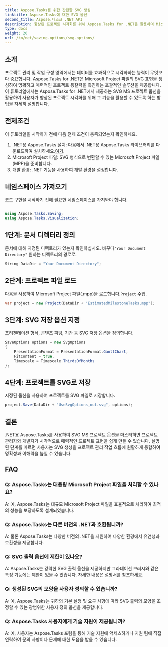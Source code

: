```yaml
---
title: Aspose.Tasks를 위한 간편한 SVG 생성
linktitle: Aspose.Tasks에 대한 SVG 옵션
second_title: Aspose.태스크 .NET API
description: 향상된 프로젝트 시각화를 위해 Aspose.Tasks for .NET을 활용하여 Microsoft Project 파일의 SVG 표현을 쉽게 생성하는 방법을 알아보세요.
type: docs
weight: 20
url: /ko/net/saving-options/svg-options/
---
```

## 소개
프로젝트 관리 및 작업 구성 영역에서는 데이터를 효과적으로 시각화하는 능력이 무엇보다 중요합니다. Aspose.Tasks for .NET은 Microsoft Project 파일의 SVG 표현을 생성하여 명확하고 매력적인 프로젝트 통찰력을 촉진하는 포괄적인 솔루션을 제공합니다. 이 튜토리얼에서는 Aspose.Tasks for .NET에서 제공하는 SVG MS 프로젝트 옵션을 활용하여 사용자가 향상된 프로젝트 시각화를 위해 그 기능을 활용할 수 있도록 하는 방법을 자세히 설명합니다.
## 전제조건
이 튜토리얼을 시작하기 전에 다음 전제 조건이 충족되었는지 확인하세요.
1.  .NET용 Aspose.Tasks 설치: 다음에서 .NET용 Aspose.Tasks 라이브러리를 다운로드하여 설치하세요.[여기](https://releases.aspose.com/tasks/net/).
2. Microsoft Project 파일: SVG 형식으로 변환할 수 있는 Microsoft Project 파일(MPP)을 준비합니다.
3. 개발 환경: .NET 기능을 사용하여 개발 환경을 설정합니다.

## 네임스페이스 가져오기
코드 구현을 시작하기 전에 필요한 네임스페이스를 가져와야 합니다.
```csharp

using Aspose.Tasks.Saving;
using Aspose.Tasks.Visualization;
```

## 1단계: 문서 디렉터리 정의
 문서에 대해 지정된 디렉토리가 있는지 확인하십시오. 바꾸다`"Your Document Directory"` 원하는 디렉토리의 경로로.
```csharp
String DataDir = "Your Document Directory";
```
## 2단계: 프로젝트 파일 로드
다음을 사용하여 Microsoft Project 파일(.mpp)을 로드합니다.`Project` 수업.
```csharp
var project = new Project(DataDir + "EstimatedMilestoneTasks.mpp");
```
## 3단계: SVG 저장 옵션 지정
프리젠테이션 형식, 콘텐츠 피팅, 기간 등 SVG 저장 옵션을 정의합니다.
```csharp
SaveOptions options = new SvgOptions
{
    PresentationFormat = PresentationFormat.GanttChart,
    FitContent = true,
    Timescale = Timescale.ThirdsOfMonths
};
```
## 4단계: 프로젝트를 SVG로 저장
지정된 옵션을 사용하여 프로젝트를 SVG 파일로 저장합니다.
```csharp
project.Save(DataDir + "UseSvgOptions_out.svg", options);
```

## 결론
.NET용 Aspose.Tasks를 사용하여 SVG MS 프로젝트 옵션을 마스터하면 프로젝트 관리자와 개발자가 시각적으로 매력적인 프로젝트 표현을 쉽게 만들 수 있습니다. 설명된 단계를 따르면 사용자는 SVG 생성을 프로젝트 관리 작업 흐름에 원활하게 통합하여 명확성과 이해력을 높일 수 있습니다.
## FAQ
### Q: Aspose.Tasks는 대용량 Microsoft Project 파일을 처리할 수 있나요?
A: 예, Aspose.Tasks는 대규모 Microsoft Project 파일을 효율적으로 처리하여 최적의 성능을 보장하도록 설계되었습니다.

### Q: Aspose.Tasks는 다른 버전의 .NET과 호환됩니까?
A: 물론 Aspose.Tasks는 다양한 버전의 .NET을 지원하여 다양한 환경에서 유연성과 호환성을 제공합니다.

### Q: SVG 출력 옵션에 제한이 있나요?
A: Aspose.Tasks는 강력한 SVG 출력 옵션을 제공하지만 그라데이션 브러시와 같은 특정 기능에는 제한이 있을 수 있습니다. 자세한 내용은 설명서를 참조하세요.

### Q: 생성된 SVG의 모양을 사용자 정의할 수 있습니까?
A: 예, Aspose.Tasks는 귀하의 기본 설정 및 요구 사항에 따라 SVG 출력의 모양을 조정할 수 있는 광범위한 사용자 정의 옵션을 제공합니다.

### Q: Aspose.Tasks 사용자에게 기술 지원이 제공됩니까?
A: 예, 사용자는 Aspose.Tasks 포럼을 통해 기술 지원에 액세스하거나 지원 팀에 직접 연락하여 문의 사항이나 문제에 대한 도움을 받을 수 있습니다.